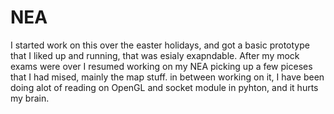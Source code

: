 # NEA

I started work on this over the easter holidays, and got a basic prototype that I liked up and running, that was esialy exapndable.
After my mock exams were over  I resumed working on my NEA picking up a few piceses that I had mised, mainly the map stuff. in between working on it, I have been doing alot of reading on OpenGL and socket module in pyhton, and it hurts my brain.
